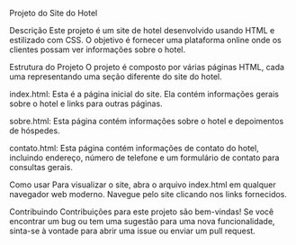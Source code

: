 Projeto do Site do Hotel

Descrição
Este projeto é um site de hotel desenvolvido usando HTML e estilizado com CSS. O objetivo é fornecer uma plataforma online onde os clientes possam ver informações sobre o hotel.

Estrutura do Projeto
O projeto é composto por várias páginas HTML, cada uma representando uma seção diferente do site do hotel.

index.html: Esta é a página inicial do site. Ela contém informações gerais sobre o hotel e links para outras páginas.

sobre.html: Esta página contém informações sobre o hotel e depoimentos de hóspedes.

contato.html: Esta página contém informações de contato do hotel, incluindo endereço, número de telefone e um formulário de contato para consultas gerais.

Como usar
Para visualizar o site, abra o arquivo index.html em qualquer navegador web moderno. Navegue pelo site clicando nos links fornecidos.

Contribuindo
Contribuições para este projeto são bem-vindas! Se você encontrar um bug ou tem uma sugestão para uma nova funcionalidade, sinta-se à vontade para abrir uma issue ou enviar um pull request.
